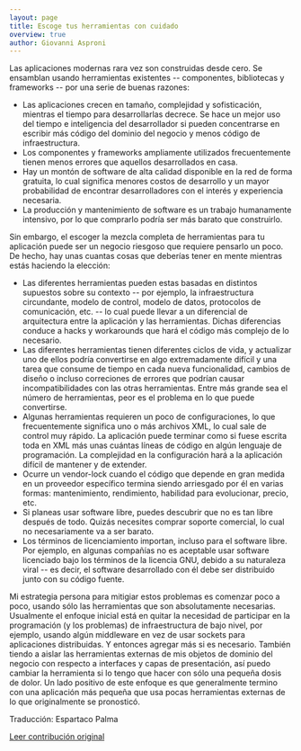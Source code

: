 ```yaml
---
layout: page
title: Escoge tus herramientas con cuidado
overview: true
author: Giovanni Asproni
---
```


Las aplicaciones modernas rara vez son construidas desde cero. Se ensamblan usando herramientas existentes -- componentes, bibliotecas y frameworks -- por una serie de buenas razones:

* Las aplicaciones crecen en tamaño, complejidad y sofisticación, mientras el tiempo para desarrollarlas decrece. Se hace un mejor uso del tiempo e inteligencia del desarrollador si pueden concentrarse en escribir más código del dominio del negocio y menos código de infraestructura.
* Los componentes y frameworks ampliamente utilizados frecuentemente tienen menos errores que aquellos desarrollados en casa.
* Hay un montón de software de alta calidad disponible en la red de forma gratuita, lo cual significa menores costos de desarrollo y un mayor probabilidad de encontrar desarrolladores con el interés y experiencia necesaria.
* La producción y mantenimiento de software es un trabajo humanamente intensivo, por lo que comprarlo podría ser más barato que construirlo.

Sin embargo, el escoger la mezcla completa de herramientas para tu aplicación puede ser un negocio riesgoso que requiere pensarlo un poco. De hecho, hay unas cuantas cosas que deberías tener en mente mientras estás haciendo la elección:

* Las diferentes herramientas pueden estas basadas en distintos supuestos sobre su contexto -- por ejemplo, la infraestructura circundante, modelo de control, modelo de datos, protocolos de comunicación, etc. -- lo cual puede llevar a un diferencial de arquitectura entre la aplicación y las herramientas. Dichas diferencias conduce a hacks y workarounds que hará el código más complejo de lo necesario.
* Las diferentes herramientas tienen diferentes ciclos de vida, y actualizar uno de ellos podría convertirse en algo extremadamente difícil y una tarea que consume de tiempo en cada nueva funcionalidad, cambios de diseño o incluso correciones de errores que podrían causar incompatibilidades con las otras herramientas. Entre más grande sea el número de herramientas, peor es el problema en lo que puede convertirse.
* Algunas herramientas requieren un poco de configuraciones, lo que frecuentemente significa uno o más archivos XML, lo cual sale de control muy rápido. La aplicación puede terminar como si fuese escrita toda en XML más unas cuántas líneas de código en algún lenguaje de programación. La complejidad en la configuración hará a la aplicación difícil de mantener y de extender.
* Ocurre un vendor-lock cuando el código que depende en gran medida en un proveedor específico termina siendo arriesgado por él en varias formas: mantenimiento, rendimiento, habilidad para evolucionar, precio, etc.
* Si planeas usar software libre, puedes descubrir que no es tan libre después de todo. Quizás necesites comprar soporte comercial, lo cual no necesariamente va a ser barato.
* Los términos de licenciamiento importan, incluso para el software libre. Por ejemplo, en algunas compañías no es aceptable usar software licenciado bajo los términos de la licencia GNU, debido a su naturaleza viral -- es decir, el software desarrollado con él debe ser distribuido junto con su código fuente.

Mi estrategia persona para mitigiar estos problemas es comenzar poco a poco, usando sólo las herramientas que son absolutamente necesarias. Usualmente el enfoque inicial está en quitar la necesidad de participar en la programación (y los problemas) de infraestructura de bajo nivel, por ejemplo, usando algún middleware en vez de usar sockets para aplicaciones distribuidas. Y entonces agregar más si es necesario. También tiendo a aislar las herramientas externas de mis objetos de dominio del negocio con respecto a interfaces y capas de presentación, así puedo cambiar la herramienta si lo tengo que hacer con sólo una pequeña dosis de dolor. Un lado positivo de este enfoque es que generalmente termino con una aplicación más pequeña que usa pocas herramientas externas de lo que originalmente se pronosticó.


Traducción: Espartaco Palma

[Leer contribución original](http://programmer.97things.oreilly.com/wiki/index.php/Choose_Your_Tools_with_Care)
